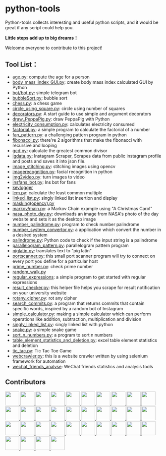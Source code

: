 # python-tools
Python-tools collects interesting and useful python scripts, and it would be great if any script could help you.

**Little steps add up to big dreams！**

Welcome everyone to contribute to this project!


## Tool List：
- [age.py](https://github.com/Henry-Jia/python-tools/blob/master/age.py): compute the age for a person
- [body_mass_index_GUI.py](https://github.com/Henry-Jia/python-tools/blob/master/body_mass_index_GUI.py): create body mass index calculated GUI by Python
- [bot/bot.py](https://github.com/Henry-Jia/python-tools/blob/master/bot/bot.py): simple telegram bot
- [bubbleSort.py](https://github.com/Henry-Jia/python-tools/blob/master/bubbleSort.py): bubble sort
- [chess.py](https://github.com/Henry-Jia/python-tools/blob/master/chess.py): a chess game
- [circle_using_square.py](https://github.com/Henry-Jia/python-tools/blob/master/circle_using_square.py): circle using number of squares
- [decorators.py](https://github.com/Henry-Jia/python-tools/blob/master/decorators.py): A start guide to use simple and argument decorators
- [draw_PeppaPig.py](https://github.com/Henry-Jia/python-tools/blob/master/draw_PeppaPig.py): draw PeppaPig with Python
- [electricity_consumption.py](https://github.com/Henry-Jia/python-tools/blob/master/electricity_consumption.py): calculates electricity consumed
- [factorial.py](https://github.com/Henry-Jia/python-tools/blob/master/factorial.py): a simple program to calculate the factorial of a number
- [fan_pattern.py](https://github.com/Henry-Jia/python-tools/blob/master/fan_pattern.py): a challenging pattern program in python
- [fibonacci.py](https://github.com/Henry-Jia/python-tools/blob/master/fibonacci.py): there're 2 algorithms that make the fibonacci with recursive and looping
- [gcd.py](https://github.com/Henry-Jia/python-tools/blob/master/gcd.py): calculate the greatest common divisor
- [igdata.py](https://github.com/Henry-Jia/python-tools/blob/master/igdata.py): Instagram Scraper, Scrapes data from public instagram profile and posts and saves it into json file.
- [image_stitching.py](https://github.com/Henry-Jia/python-tools/blob/master/image_stitching.py): stitching images using opencv
- [imagerecognition.py](https://github.com/Henry-Jia/python-tools/blob/master/imagerecognition.py): facial recognition in python
- [img2video.py](https://github.com/Henry-Jia/python-tools/blob/master/img2video.py): turn images to video
- [insfans_bot.py](https://github.com/Henry-Jia/python-tools/blob/master/insfans.py): Ins bot for fans
- [keylogger](https://github.com/Henry-Jia/python-tools/tree/master/keylogger)
- [lcm.py](https://github.com/Henry-Jia/python-tools/blob/master/lcm.py): calculate the least common multiple
- [linked_list.py](https://github.com/Henry-Jia/python-tools/blob/master/linked_list.py): singly linked list insertion and display
- [masking(opencv).py](https://github.com/Henry-Jia/python-tools/blob/master/masking(opencv).py)
- [markov/main.py](https://github.com/Henry-Jia/python-tools/blob/master/markov/main.py): a Markov Chain example using "A Christmas Carol"
- [nasa_photo_day.py](https://github.com/Henry-Jia/python-tools/blob/master/nasa_photo_day.py): downloads an image from NASA's photo of the day website and sets it as the desktop image
- [number_palindrome.py](https://github.com/Henry-Jia/python-tools/blob/master/number_palindrome.py): program to check number palindrome
- [number_system_convertor.py](https://github.com/Henry-Jia/python-tools/blob/master/number_system_convertor.py): a application which convert the number in a desired system
- [palindrome.py](https://github.com/Henry-Jia/python-tools/blob/master/palindrome.py): Python code to check if the input string is a palindrome
- [parallelogram_pattern.py](https://github.com/Henry-Jia/python-tools/blob/master/parallelogram_pattern.py): parallelogram pattern program
- [piglatin.py](https://github.com/Henry-Jia/python-tools/blob/master/piglatin.py): translates text to "pig latin"
- [portscanner.py](https://github.com/Henry-Jia/python-tools/blob/master/portscanner.py): this small port scanner program will try to connect on every port you define for a particular host
- [prime_number.py](https://github.com/Henry-Jia/python-tools/blob/master/prime_number.py): check prime number
- [random_walk.py](https://github.com/Henry-Jia/python-tools/blob/master/random_walk.py)
- [regular_expressions](https://github.com/Henry-Jia/python-tools/blob/master/regular_expressions): a simple program to get started with regular expressions
- [result_checker.py](https://github.com/Henry-Jia/python-tools/blob/master/result_checker.py): this helper file helps you scrape for result notification on your university website
- [rotany_cipher.py](https://github.com/Henry-Jia/python-tools/blob/master/rotany_cipher.py): rot any cipher
- [search_commits.py](https://github.com/Henry-Jia/python-tools/blob/master/search_commits.py): a program that returns commits that contain specific words, inspired by a random bot of Instagram
- [simple_calculator.py](https://github.com/Henry-Jia/python-tools/blob/master/simple_calculator.py): making a simple calculator which can perform operations like addition, subtraction, multiplication and division
- [singly_linked_list.py](https://github.com/Henry-Jia/python-tools/blob/master/singly_linked_list.py): singly linked list with python
- [snake.py](https://github.com/Henry-Jia/python-tools/blob/master/snake.py): a simple snake game
- [sort_n_numbers.py](https://github.com/Henry-Jia/python-tools/blob/master/sort_n_numbers.py): a program to sort n numbers
- [table_element_statistics_and_deletion.py](https://github.com/Henry-Jia/python-tools/blob/master/table_element_statistics_and_deletion.py): excel table element statistics and deletion
- [tic_tac.py](https://github.com/Henry-Jia/python-tools/blob/master/tic_tac.py): Tic Tac Toe Game
- [webcrawler.py](https://github.com/Henry-Jia/python-tools/blob/master/webcrawler.py): this is a website crawler written by using selenium framework for automation
- [wechat_friends_analyse](https://github.com/Henry-Jia/python-tools/tree/master/wechat_friends_analyse): WeChat friends statistics and analysis tools

## Contributors

<a href="https://github.com/Henry-Jia">  
    <img src="https://avatars2.githubusercontent.com/u/23567225?s=460&v=4" width="45px">
</a>
<a href="https://github.com/mihirukongahage">  
    <img src="https://avatars2.githubusercontent.com/u/34188669?s=460&v=4" width="45px">
</a>
<a href="https://github.com/sun-fox">  
    <img src="https://avatars1.githubusercontent.com/u/39754412?s=460&v=4" width="45px">
</a>
<a href="https://github.com/d4n1">  
    <img src="https://avatars1.githubusercontent.com/u/537854?s=460&v=4" width="45px">
</a>
<a href="https://github.com/anandmohan4143">  
    <img src="https://avatars0.githubusercontent.com/u/32757675?s=460&v=4" width="45px">
</a>
<a href="https://github.com/akshayraichur">  
    <img src="https://avatars1.githubusercontent.com/u/16524592?s=460&v=4" width="45px">
</a>
<a href="https://github.com/Cutwell">  
    <img src="https://avatars2.githubusercontent.com/u/22395357?s=460&v=4" width="45px">
</a>
<a href="https://github.com/Blesson2598">  
    <img src="https://avatars0.githubusercontent.com/u/46119418?s=460&v=4" width="45px">
</a>
<a href="https://github.com/ye1dos">  
    <img src="https://avatars3.githubusercontent.com/u/39968522?s=460&v=4" width="45px">
</a>
<a href="https://github.com/shobhit99">  
    <img src="https://avatars1.githubusercontent.com/u/38807205?s=460&v=4" width="45px">
</a>
<a href="https://github.com/shin-iji">  
    <img src="https://avatars2.githubusercontent.com/u/50923330?s=460&v=4" width="45px">
</a>
<a href="https://github.com/pasanjayawickrama">  
    <img src="https://avatars1.githubusercontent.com/u/38062410?s=460&v=4" width="45px">
</a>
<a href="https://github.com/omii99">  
    <img src="https://avatars2.githubusercontent.com/u/38062252?s=460&v=4" width="45px">
</a>
<a href="https://github.com/oladelemi">  
    <img src="https://avatars3.githubusercontent.com/u/39451564?s=460&v=4" width="45px">
</a>
<a href="https://github.com/nostartama">  
    <img src="https://avatars3.githubusercontent.com/u/22812742?s=460&v=4" width="45px">
</a>
<a href="https://github.com/kevinsunny1996">  
    <img src="https://avatars0.githubusercontent.com/u/30776442?s=460&v=4" width="45px">
</a>
<a href="https://github.com/k4rth1v1gn3sh">  
    <img src="https://avatars1.githubusercontent.com/u/46532955?s=460&v=4" width="45px">
</a>
<a href="https://github.com/iamibi">  
    <img src="https://avatars2.githubusercontent.com/u/8592115?s=460&v=4" width="45px">
</a>
<a href="https://github.com/dzvlfi">  
    <img src="https://avatars2.githubusercontent.com/u/15355027?s=460&v=4" width="45px">
</a>
<a href="https://github.com/balvinderz">  
    <img src="https://avatars1.githubusercontent.com/u/30950893?s=460&v=4" width="45px">
</a>
<a href="https://github.com/anmolgaur45">  
    <img src="https://avatars3.githubusercontent.com/u/30744879?s=460&v=4" width="45px">
</a>
<a href="https://github.com/akshatcx">  
    <img src="https://avatars1.githubusercontent.com/u/42722188?s=460&v=4" width="45px">
</a>
<a href="https://github.com/VigneshwarRavichandran">  
    <img src="https://avatars3.githubusercontent.com/u/23556240?s=460&v=4" width="45px">
</a>
<a href="https://github.com/Sarvesh1523">  
    <img src="https://avatars3.githubusercontent.com/u/36103211?s=460&v=4" width="45px">
</a>
<a href="https://github.com/Ngrover24198">  
    <img src="https://avatars3.githubusercontent.com/u/33003962?s=460&v=4" width="45px">
</a>
<a href="https://github.com/MatthewEnnis">  
    <img src="https://avatars3.githubusercontent.com/u/55544151?s=460&v=4" width="45px">
</a>
<a href="https://github.com/Kuljeet-123">  
    <img src="https://avatars3.githubusercontent.com/u/48275443?s=460&v=4" width="45px">
</a>
<a href="https://github.com/Kamuish">  
    <img src="https://avatars0.githubusercontent.com/u/33263706?s=460&v=4" width="45px">
</a>
<a href="https://github.com/Chingling152">  
    <img src="https://avatars0.githubusercontent.com/u/10393594?s=460&v=4" width="45px">
</a>
<a href="https://github.com/Hemant-60">  
    <img src="https://avatars1.githubusercontent.com/u/38358739?s=460&v=4" width="45px">
</a>
<a href="https://github.com/Arpita-Gupta1902">  
    <img src="https://avatars2.githubusercontent.com/u/48728584?s=460&v=4" width="45px">
</a>
<a href="https://github.com/MkshSahani">
    <img src="https://avatars0.githubusercontent.com/u/52211262?s=460&v=4" width="45px">
</a>
<a href="https://github.com/KushagraMakharia">
    <img src="https://avatars2.githubusercontent.com/u/17781706?s=460&v=4" width="45px">
</a>
<a href="https://github.com/yash2189">
    <img src="https://avatars3.githubusercontent.com/u/31548778?s=460&v=4" width="45px">
</a>


